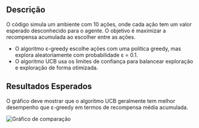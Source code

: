 ## Descrição

O código simula um ambiente com 10 ações, onde cada ação tem um valor esperado desconhecido para o agente. O objetivo é maximizar a recompensa acumulada ao escolher entre as ações.

- O algoritmo ε-greedy escolhe ações com uma política greedy, mas explora aleatoriamente com probabilidade ε = 0.1.
- O algoritmo UCB usa os limites de confiança para balancear exploração e exploração de forma otimizada.

## Resultados Esperados

O gráfico deve mostrar que o algoritmo UCB geralmente tem melhor desempenho que ε-greedy em termos de recompensa média acumulada.

![Gráfico de comparação]("UCB_vs_ε-greedy.png")
